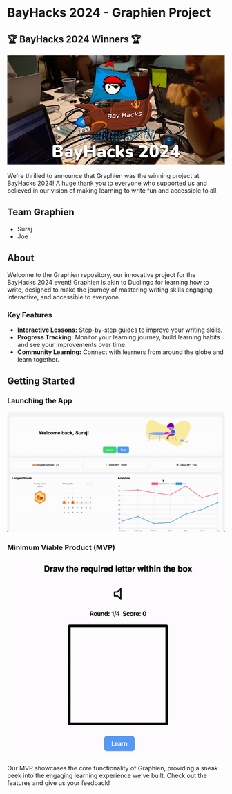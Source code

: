 # BayHacks 2024 - Graphien Project

## 🏆 BayHacks 2024 Winners 🏆

![BayHacks Logo](img-readme/Bayhacks2024.jpeg)


We're thrilled to announce that Graphien was the winning project at BayHacks 2024! A huge thank you to everyone who supported us and 
believed in our vision of making learning to write fun and accessible to all.


## Team Graphien
- Suraj
- Joe

## About
Welcome to the Graphien repository, our innovative project for the BayHacks 2024 event! Graphien is akin to Duolingo for learning how 
to write, designed to make the journey of mastering writing skills engaging, interactive, and accessible to everyone.

### Key Features
- **Interactive Lessons:** Step-by-step guides to improve your writing skills.
- **Progress Tracking:** Monitor your learning journey, build learning habits  and see your improvements over time.
- **Community Learning:** Connect with learners from around the globe and learn together.

## Getting Started

### Launching the App
![Landing App GIF](./img-readme/landing.gif)

### Minimum Viable Product (MVP)
![MVP GIF](./img-readme/tutorial.gif)

Our MVP showcases the core functionality of Graphien, providing a sneak peek into the engaging learning experience we've built. Check 
out the features and give us your feedback!



